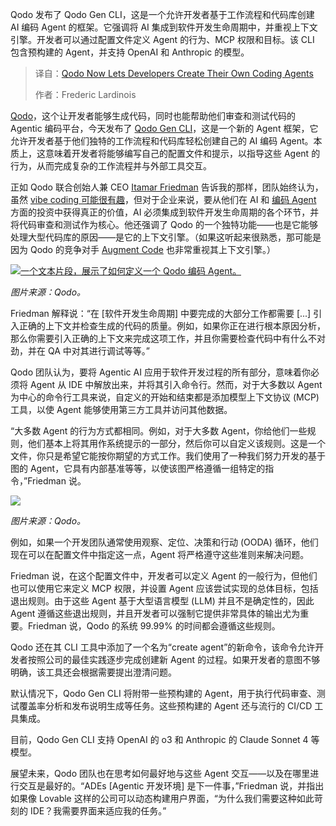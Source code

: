 <!--
title: Qodo助力开发者构建专属编程智能体
cover: https://cdn.thenewstack.io/media/2025/06/35cbc3ce-boliviainteligente-kecrxz0m42a-unsplash-scaled.jpg
summary: Qodo 发布了 Qodo Gen CLI，这是一个允许开发者基于工作流程和代码库创建 AI 编码 Agent 的框架。它强调将 AI 集成到软件开发生命周期中，并重视上下文引擎。开发者可以通过配置文件定义 Agent 的行为、MCP 权限和目标。该 CLI 包含预构建的 Agent，并支持 OpenAI 和 Anthropic 的模型。
-->

Qodo 发布了 Qodo Gen CLI，这是一个允许开发者基于工作流程和代码库创建 AI 编码 Agent 的框架。它强调将 AI 集成到软件开发生命周期中，并重视上下文引擎。开发者可以通过配置文件定义 Agent 的行为、MCP 权限和目标。该 CLI 包含预构建的 Agent，并支持 OpenAI 和 Anthropic 的模型。

> 译自：[Qodo Now Lets Developers Create Their Own Coding Agents](https://thenewstack.io/qodo-now-lets-developers-create-their-own-coding-agents/)
> 
> 作者：Frederic Lardinois

[Qodo](https://www.qodo.ai/)，这个让开发者能够生成代码，同时也能帮助他们审查和测试代码的 Agentic 编码平台，今天发布了 [Qodo Gen CLI](https://docs.qodo.ai/qodo-documentation/qodo-gen/qodo-gen-cli)，这是一个新的 Agent 框架，它允许开发者基于他们独特的工作流程和代码库轻松创建自己的 AI 编码 Agent。本质上，这意味着开发者将能够编写自己的配置文件和提示，以指导这些 Agent 的行为，从而完成复杂的工作流程并与外部工具交互。

正如 Qodo 联合创始人兼 CEO [Itamar Friedman](https://www.linkedin.com/in/itamarf/) 告诉我的那样，团队始终认为，虽然 [vibe coding 可能很有趣](https://thenewstack.io/vibe-coding-in-a-post-ide-world-why-agentic-ai-is-the-real-disruption/)，但对于企业来说，要从他们在 AI 和 [编码 Agent](https://thenewstack.io/ai-coding-agents-level-up-from-helpers-to-team-players/) 方面的投资中获得真正的价值，AI 必须集成到软件开发生命周期的各个环节，并将代码审查和测试作为核心。他还强调了 Qodo 的一个独特功能——也是它能够处理大型代码库的原因——是它的上下文引擎。（如果这听起来很熟悉，那可能是因为 Qodo 的竞争对手 [Augment Code](https://thenewstack.io/augment-codes-remote-agents-code-in-the-cloud/) 也非常重视其上下文引擎。）

[![一个文本片段，展示了如何定义一个 Qodo 编码 Agent。](https://cdn.thenewstack.io/media/2025/06/2809f91c-qg-cli-custom-agent.png)](https://cdn.thenewstack.io/media/2025/06/2809f91c-qg-cli-custom-agent.png)

*图片来源：Qodo。*

Friedman 解释说：“在 [软件开发生命周期] 中要完成的大部分工作都需要 [...] 引入正确的上下文并检查生成的代码的质量。例如，如果你正在进行根本原因分析，那么你需要引入正确的上下文来完成这项工作，并且你需要检查代码中有什么不对劲，并在 QA 中对其进行调试等等。”

Qodo 团队认为，要将 Agentic AI 应用于软件开发过程的所有部分，意味着你必须将 Agent 从 IDE 中解放出来，并将其引入命令行。然而，对于大多数以 Agent 为中心的命令行工具来说，自定义的开始和结束都是添加模型上下文协议 (MCP) 工具，以使 Agent 能够使用第三方工具并访问其他数据。

“大多数 Agent 的行为方式都相同。例如，对于大多数 Agent，你给他们一些规则，他们基本上将其用作系统提示的一部分，然后你可以自定义该规则。这是一个文件，你只是希望它能按你期望的方式工作。我们使用了一种我们努力开发的基于图的 Agent，它具有内部基准等等，以使该图严格遵循一组特定的指令，”Friedman 说。

[![](https://cdn.thenewstack.io/media/2025/06/22598a09-screenshot-2025-06-24-at-15.25.02.png)](https://cdn.thenewstack.io/media/2025/06/22598a09-screenshot-2025-06-24-at-15.25.02.png)

*图片来源：Qodo。*

例如，如果一个开发团队通常使用观察、定位、决策和行动 (OODA) 循环，他们现在可以在配置文件中指定这一点，Agent 将严格遵守这些准则来解决问题。

Friedman 说，在这个配置文件中，开发者可以定义 Agent 的一般行为，但他们也可以使用它来定义 MCP 权限，并设置 Agent 应该尝试实现的总体目标，包括退出规则。由于这些 Agent 基于大型语言模型 (LLM) 并且不是确定性的，因此 Agent 遵循这些退出规则，并且开发者可以强制它提供非常具体的输出尤为重要。Friedman 说，Qodo 的系统 99.99% 的时间都会遵循这些规则。

Qodo 还在其 CLI 工具中添加了一个名为“create agent”的新命令，该命令允许开发者按照公司的最佳实践逐步完成创建新 Agent 的过程。如果开发者的意图不够明确，该工具还会根据需要提出澄清问题。

默认情况下，Qodo Gen CLI 将附带一些预构建的 Agent，用于执行代码审查、测试覆盖率分析和发布说明生成等任务。这些预构建的 Agent 还与流行的 CI/CD 工具集成。

目前，Qodo Gen CLI 支持 OpenAI 的 o3 和 Anthropic 的 Claude Sonnet 4 等模型。

展望未来，Qodo 团队也在思考如何最好地与这些 Agent 交互——以及在哪里进行交互是最好的。“ADEs [Agentic 开发环境] 是下一件事，”Friedman 说，并指出如果像 Lovable 这样的公司可以动态构建用户界面，“为什么我们需要这种如此苛刻的 IDE？我需要界面来适应我的任务。”